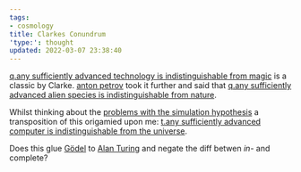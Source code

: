 ```yaml
---
tags:
- cosmology
title: Clarkes Conundrum
'type:': thought
updated: 2022-03-07 23:38:40
---
```

   
[q.any sufficiently advanced technology is indistinguishable from magic](/not_created.md) is a classic by Clarke. [anton petrov](/not_created.md) took it further and said that [q.any sufficiently advanced alien species is indistinguishable from nature](/not_created.md).   
   
Whilst thinking about the [problems with the simulation hypothesis](../../www/thought/problems%20with%20the%20simulation%20hypothesis.md) a transposition of this origamied upon me:  [t.any sufficiently advanced computer is indistinguishable from the universe](/not_created.md).   
   
Does this glue [Gödel](/not_created.md) to [Alan Turing](/not_created.md) and negate the diff betwen *in-* and complete?